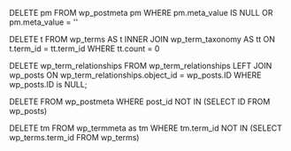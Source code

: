 <!-- delete all post meta thats null or empty -->
DELETE pm
FROM wp_postmeta pm
WHERE pm.meta_value IS NULL
OR pm.meta_value = ''

<!-- Unused terms -->
DELETE t
FROM wp_terms AS t
INNER JOIN wp_term_taxonomy AS tt ON t.term_id = tt.term_id
WHERE tt.count = 0

<!-- orphaned terms -->
DELETE wp_term_relationships FROM wp_term_relationships
    LEFT JOIN wp_posts ON wp_term_relationships.object_id = wp_posts.ID
    WHERE wp_posts.ID is NULL;

<!-- orphaned post meta -->
DELETE FROM wp_postmeta WHERE post_id NOT IN (SELECT ID FROM wp_posts)

<!-- Orphaned term meta -->
DELETE tm
FROM wp_termmeta as tm
WHERE tm.term_id NOT IN (SELECT wp_terms.term_id FROM wp_terms)
